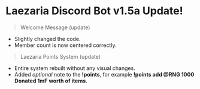# Laezaria Discord Bot **v1.5a** Update!

> Welcome Message (update)
+ Slightly changed the code.
+ Member count is now centered correctly.

> Laezaria Points System (update)
+ Entire system rebuilt without any visual changes.
+ Added *optional* note to the **!points**, for example **!points add @RNG 1000 Donated 1mF worth of items**.